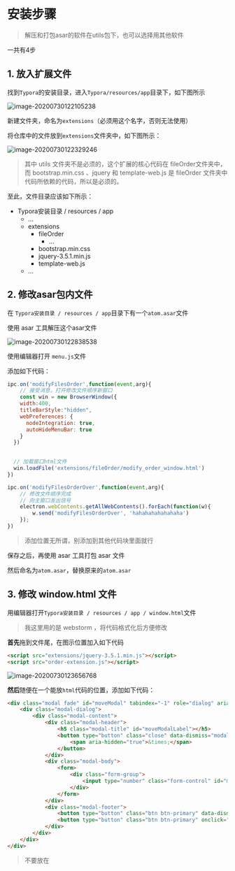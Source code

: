 # 安装步骤

> 解压和打包asar的软件在utils包下，也可以选择用其他软件

一共有4步

## 1. 放入扩展文件

找到`Typora`的安装目录，进入`Typora/resources/app`目录下，如下图所示

![image-20200730122105238](http://img.inaction.fun/static/16305.png)

新建文件夹，命名为`extensions`（必须用这个名字，否则无法使用）

将仓库中的文件放到`extensions`文件夹中，如下图所示：

![image-20200730122329246](http://img.inaction.fun/static/91143.png)

> 其中 utils 文件夹不是必须的，这个扩展的核心代码在 fileOrder文件夹中，而 bootstrap.min.css 、jquery 和 template-web.js 是 fileOrder 文件夹中代码所依赖的代码，所以是必须的。

至此，文件目录应该如下所示：

* Typora安装目录 / resources / app
  * ...
  * extensions
    * fileOrder
      * ...
    * bootstrap.min.css
    * jquery-3.5.1.min.js
    * template-web.js
  * ...

## 2. 修改asar包内文件

在 `Typora安装目录 / resources / app`目录下有一个`atom.asar`文件

使用 asar 工具解压这个asar文件

![image-20200730122838538](http://img.inaction.fun/static/11606.png)

使用编辑器打开 `menu.js`文件

添加如下代码：

```javascript
ipc.on('modifyFilesOrder',function(event,arg){
	// 接受消息，打开修改文件顺序新窗口
	const win = new BrowserWindow({
    width:400,
    titleBarStyle:"hidden",
    webPreferences: {
      nodeIntegration: true,
      autoHideMenuBar: true
    }
  })
	

  // 加载窗口html文件
  win.loadFile('extensions/fileOrder/modify_order_window.html')
})

ipc.on('modifyFilesOrderOver',function(event,arg){
	// 修改文件顺序完成
	// 向主窗口发出信号
	electron.webContents.getAllWebContents().forEach(function(w){
		w.send('modifyFilesOrderOver', 'hahahahahahahaha')
	});
})
```

> 添加位置无所谓，别添加到其他代码块里面就行

保存之后，再使用 asar 工具打包 asar 文件

然后命名为`atom.asar`，替换原来的`atom.asar`

## 3. 修改 window.html 文件

用编辑器打开`Typora安装目录 / resources / app / window.html`文件

> 我这里用的是 webstorm ，将代码格式化后方便修改

**首先**拖到文件尾，在图示位置加入如下代码

```html
<script src="extensions/jquery-3.5.1.min.js"></script>
<script src="order-extension.js"></script>
```

![image-20200730123656768](http://img.inaction.fun/static/55331.png)

**然后**随便在一个能放`html`代码的位置，添加如下代码：

```html
<div class="modal fade" id="moveModal" tabindex="-1" role="dialog" aria-labelledby="moveModalLabel" aria-hidden="true">
    <div class="modal-dialog">
        <div class="modal-content">
            <div class="modal-header">
                <h5 class="modal-title" id="moveModalLabel"></h5>
                <button type="button" class="close" data-dismiss="modal" aria-label="Close">
                    <span aria-hidden="true">&times;</span>
                </button>
            </div>
            <div class="modal-body">
                <form>
                    <div class="form-group">
                        <input type="number" class="form-control" id="move-number" value="1">
                    </div>
                </form>
            </div>
            <div class="modal-footer">
                <button type="button" class="btn btn-primary" data-dismiss="modal">Close</button>
                <button type="button" class="btn btn-primary" onclick="onClickMoveModalOKBtn()">OK</button>
            </div>
        </div>
    </div>
</div>
```

> 不要放在 <script> 等标签里面就行了

**最后**使用编辑器软件，搜索`New Folder`（我这里用的是webstorm），定位到如下代码

![image-20200730124158418](http://img.inaction.fun/static/95470.png)

在下面添加如下代码：

```html
<li class="divider"></li>
<li data-action="move_up" data-key><a role="menuitem" data-localize="Move Up" data-lg="Menu"
                                      class="state-off">Move Up</a></li>
<li data-action="move_down" data-key><a role="menuitem" data-localize="Move Down" data-lg="Menu"
                                        class="state-off">Move Down</a></li>
<li data-action="modify_order" data-key><a role="menuitem" data-localize="Modify Order" data-lg="Menu"
                                           class="state-off">Modify Order</a></li>
```

保存，完成。

## 4. 修改 frame.js 文件

用编辑器打开`Typora安装目录 / resources / app / app / window / frame.js`文件

> 我使用的仍然是 webstorm ，这个js文件是混淆压缩过的

用编辑器格式化重排一下

用编辑器搜索`open_in_new_window`，定位到如下代码：

<img src="http://img.inaction.fun/static/42668.png" alt="image-20200730124843134" style="zoom:67%;" />

这是一个`switch`语句，在上图中的底部加入如下代码：

```javascript
case "move_up":
	moveFileUp(e);
	break;
case "move_down":
	moveFileDown(e);
	break;
case"modify_order":
	modifyFilesOrder(e);
	break;
```

在 `case "new_file":`下加入一行代码，如下图所示：

<img src="http://img.inaction.fun/static/48485.png" alt="image-20200819143507253" style="zoom:67%;" />

在 `case "new_folder":`下加入一行代码，如下图所示：

<img src="http://img.inaction.fun/static/30787.png" alt="image-20200824105312256" style="zoom: 67%;" />

保存，完成。